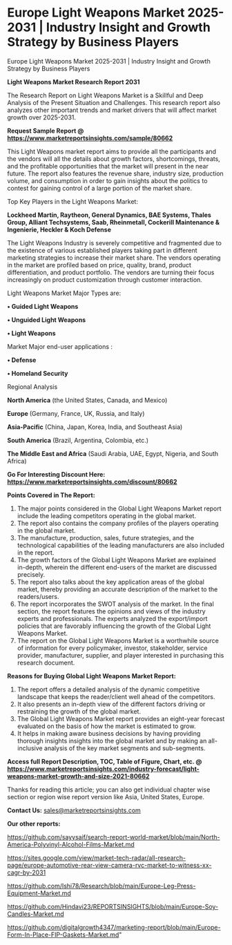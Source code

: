 # Europe Light Weapons Market 2025-2031 | Industry Insight and Growth Strategy by Business Players
Europe Light Weapons Market 2025-2031 | Industry Insight and Growth Strategy by Business Players

<strong>Light Weapons Market Research Report 2031</strong>

The Research Report on Light Weapons Market is a Skillful and Deep Analysis of the Present Situation and Challenges. This research report also analyzes other important trends and market drivers that will affect market growth over 2025-2031.

<strong>Request Sample Report @ <a href=https://www.marketreportsinsights.com/sample/80662>https://www.marketreportsinsights.com/sample/80662</a></strong>

This Light Weapons market report aims to provide all the participants and the vendors will all the details about growth factors, shortcomings, threats, and the profitable opportunities that the market will present in the near future. The report also features the revenue share, industry size, production volume, and consumption in order to gain insights about the politics to contest for gaining control of a large portion of the market share.

Top Key Players in the Light Weapons Market:

<strong>Lockheed Martin, Raytheon, General Dynamics, BAE Systems, Thales Group, Alliant Techsystems, Saab, Rheinmetall, Cockerill Maintenance & Ingenierie, Heckler & Koch Defense</strong>

The Light Weapons Industry is severely competitive and fragmented due to the existence of various established players taking part in different marketing strategies to increase their market share. The vendors operating in the market are profiled based on price, quality, brand, product differentiation, and product portfolio. The vendors are turning their focus increasingly on product customization through customer interaction.

Light Weapons Market Major Types are:

<strong>• Guided Light Weapons

• Unguided Light Weapons

• Light Weapons</strong>

Market Major end-user applications :

<strong>• Defense

• Homeland Security</strong>

Regional Analysis

</u><strong><b>North America</b></strong> (the United States, Canada, and Mexico)

<strong><b>Europe </b></strong>(Germany, France, UK, Russia, and Italy)

<strong><b>Asia-Pacific</b></strong> (China, Japan, Korea, India, and Southeast Asia)

<strong><b>South America</b></strong> (Brazil, Argentina, Colombia, etc.)

<strong><b>The Middle East and Africa</b></strong> (Saudi Arabia, UAE, Egypt, Nigeria, and South Africa)

<strong>Go For Interesting Discount Here: <a href=https://www.marketreportsinsights.com/discount/80662>https://www.marketreportsinsights.com/discount/80662</a></strong>

<strong>Points Covered in The Report:</strong>
<ol>
  <li>The major points considered in the Global Light Weapons Market report include the leading competitors operating in the global market.</li>
  <li>The report also contains the company profiles of the players operating in the global market.</li>
  <li>The manufacture, production, sales, future strategies, and the technological capabilities of the leading manufacturers are also included in the report.</li>
  <li>The growth factors of the Global Light Weapons Market are explained in-depth, wherein the different end-users of the market are discussed precisely.</li>
  <li>The report also talks about the key application areas of the global market, thereby providing an accurate description of the market to the readers/users.</li>
  <li>The report incorporates the SWOT analysis of the market. In the final section, the report features the opinions and views of the industry experts and professionals. The experts analyzed the export/import policies that are favorably influencing the growth of the Global Light Weapons Market.</li>
  <li>The report on the Global Light Weapons Market is a worthwhile source of information for every policymaker, investor, stakeholder, service provider, manufacturer, supplier, and player interested in purchasing this research document.</li>
</ol>
<strong>Reasons for Buying Global Light Weapons Market Report:</strong>

<ol>
  <li>The report offers a detailed analysis of the dynamic competitive landscape that keeps the reader/client well ahead of the competitors.</li>
  <li>It also presents an in-depth view of the different factors driving or restraining the growth of the global market.</li>
  <li>The Global Light Weapons Market report provides an eight-year forecast evaluated on the basis of how the market is estimated to grow.</li>
  <li>It helps in making aware business decisions by having providing thorough insights insights into the global market and by making an all-inclusive analysis of the key market segments and sub-segments.</li>
</ol>
<strong>Access full Report Description, TOC, Table of Figure, Chart, etc. @ <a href=https://www.marketreportsinsights.com/industry-forecast/light-weapons-market-growth-and-size-2021-80662>https://www.marketreportsinsights.com/industry-forecast/light-weapons-market-growth-and-size-2021-80662</a></strong>


Thanks for reading this article; you can also get individual chapter wise section or region wise report version like Asia, United States, Europe.

<strong>Contact Us:</strong>
sales@marketreportsinsights.com

<strong>Our other reports:</strong>

<a href=https://github.com/sayysaif/search-report-world-market/blob/main/North-America-Polyvinyl-Alcohol-Films-Market.md>https://github.com/sayysaif/search-report-world-market/blob/main/North-America-Polyvinyl-Alcohol-Films-Market.md</a>

<a href=https://sites.google.com/view/market-tech-radar/all-research-page/europe-automotive-rear-view-camera-rvc-market-to-witness-xx-cagr-by-2031>https://sites.google.com/view/market-tech-radar/all-research-page/europe-automotive-rear-view-camera-rvc-market-to-witness-xx-cagr-by-2031</a>

<a href=https://github.com/Ishi78/Research/blob/main/Europe-Leg-Press-Equipment-Market.md>https://github.com/Ishi78/Research/blob/main/Europe-Leg-Press-Equipment-Market.md</a>

<a href=https://github.com/Hindavi23/REPORTSINSIGHTS/blob/main/Europe-Soy-Candles-Market.md>https://github.com/Hindavi23/REPORTSINSIGHTS/blob/main/Europe-Soy-Candles-Market.md</a>

<a href=https://github.com/digitalgrowth4347/marketing-report/blob/main/Europe-Form-In-Place-FIP-Gaskets-Market.md>https://github.com/digitalgrowth4347/marketing-report/blob/main/Europe-Form-In-Place-FIP-Gaskets-Market.md</a>"
